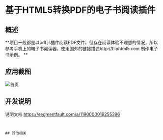 # 基于HTML5转换PDF的电子书阅读插件


## 概述

**项目一般都是以pdf.js插件阅读PDF文件，但存在阅读体验不理想的情况，所以参考手机上的电子书阅读器，使用国外的链接描述http://fliphtml5.com
制作电子书示例。
**



## 应用截图

![首页](https://github.com/skylfx/html5-ebook-paging-mobile/blob/master/%E5%9B%BE%E7%89%8720190522100931140.jpeg)

## 开发说明

> 
说明文档
https://segmentfault.com/a/1190000019255396

```


## 其他相关
